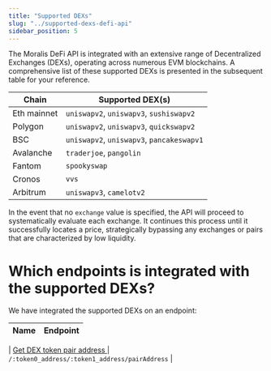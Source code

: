 ```yaml
---
title: "Supported DEXs"
slug: "../supported-dexs-defi-api"
sidebar_position: 5
---
```


The Moralis DeFi API is integrated with an extensive range of Decentralized Exchanges (DEXs), operating across numerous EVM blockchains. A comprehensive list of these supported DEXs is presented in the subsequent table for your reference.

| Chain       | Supported DEX(s)                          |
| ----------- | ----------------------------------------- |
| Eth mainnet | `uniswapv2`, `uniswapv3`, `sushiswapv2`   |
| Polygon     | `uniswapv2`, `uniswapv3`, `quickswapv2`   |
| BSC         | `uniswapv2`, `uniswapv3`, `pancakeswapv1` |
| Avalanche   | `traderjoe`, `pangolin`                   |
| Fantom      | `spookyswap`                              |
| Cronos      | `vvs`                                     |
| Arbitrum    | `uniswapv3`, `camelotv2`                  |

In the event that no `exchange` value is specified, the API will proceed to systematically evaluate each exchange. It continues this process until it successfully locates a price, strategically bypassing any exchanges or pairs that are characterized by low liquidity.

# Which endpoints is integrated with the supported DEXs?

We have integrated the supported DEXs on an endpoint:

| Name | Endpoint |
| :--- | :------- |

| [Get DEX token pair address
](/web3-data-api/evm/reference/get-pair-address) | `/:token0_address/:token1_address/pairAddress` |
